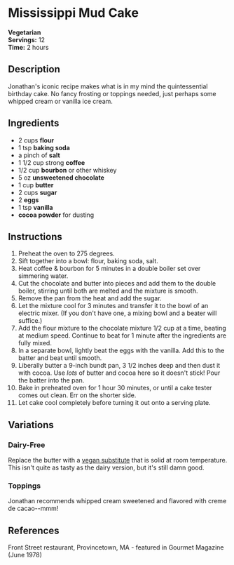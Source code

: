 # Mississippi Mud Cake

**Vegetarian**  
**Servings:** 12  
**Time:** 2 hours

## Description

Jonathan's iconic recipe makes what is in my mind the quintessential birthday cake. No fancy frosting or toppings needed, just perhaps some whipped cream or vanilla ice cream. 

## Ingredients

- 2 cups **flour**
- 1 tsp **baking soda**
- a pinch of **salt**
- 1 1/2 cup strong **coffee**
- 1/2 cup **bourbon** or other whiskey
- 5 oz **unsweetened chocolate**
- 1 cup **butter**
- 2 cups **sugar**
- 2 **eggs**
- 1 tsp **vanilla**
- **cocoa powder** for dusting

## Instructions

1. Preheat the oven to 275 degrees.
2. Sift together into a bowl: flour, baking soda, salt.
3. Heat coffee & bourbon for 5 minutes in a double boiler set over simmering water.
4. Cut the chocolate and butter into pieces and add them to the double boiler, stirring until both are melted and the mixture is smooth.
5. Remove the pan from the heat and add the sugar.
6. Let the mixture cool for 3 minutes and transfer it to the bowl of an electric mixer. (If you don't have one, a mixing bowl and a beater will suffice.)
7. Add the flour mixture to the chocolate mixture 1/2 cup at a time, beating at medium speed. Continue to beat for 1 minute after the ingredients are fully mixed.
8. In a separate bowl, lightly beat the eggs with the vanilla. Add this to the batter and beat until smooth.
9. Liberally butter a 9-inch bundt pan, 3 1/2 inches deep and then dust it with cocoa. Use *lots* of butter and cocoa here so it doesn't stick! Pour the batter into the pan.
10. Bake in preheated oven for 1 hour 30 minutes, or until a cake tester comes out clean. Err on the shorter side.
11. Let cake cool completely before turning it out onto a serving plate.


## Variations

### Dairy-Free

Replace the butter with a [vegan substitute](../README.md#Butter) that is solid at room temperature. This isn't quite as tasty as the dairy version, but it's still damn good.

### Toppings

Jonathan recommends whipped cream sweetened and flavored with creme de cacao--mmm!

## References

Front Street restaurant, Provincetown, MA - featured in Gourmet Magazine (June 1978)